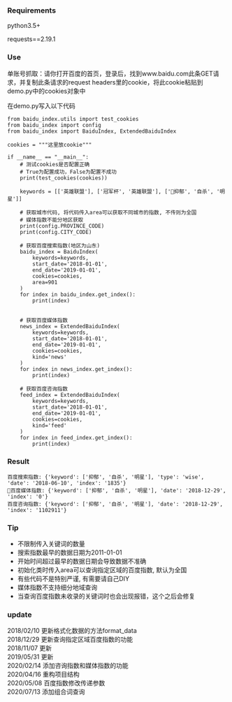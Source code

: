 ### Requirements
python3.5+
  
requests==2.19.1  

### Use
单账号抓取：请你打开百度的首页，登录后，找到www.baidu.com此条GET请求，并复制此条请求的request headers里的cookie，将此cookie粘贴到demo.py中的cookies对象中  
  
在demo.py写入以下代码

```
from baidu_index.utils import test_cookies
from baidu_index import config
from baidu_index import BaiduIndex, ExtendedBaiduIndex

cookies = """这里放cookie"""

if __name__ == "__main__":
    # 测试cookies是否配置正确
    # True为配置成功，False为配置不成功
    print(test_cookies(cookies))

    keywords = [['英雄联盟'], ['冠军杯', '英雄联盟'], ['抑郁', '自杀', '明星']]

    # 获取城市代码, 将代码传入area可以获取不同城市的指数, 不传则为全国
    # 媒体指数不能分地区获取
    print(config.PROVINCE_CODE)
    print(config.CITY_CODE)

    # 获取百度搜索指数(地区为山东)
    baidu_index = BaiduIndex(
        keywords=keywords,
        start_date='2018-01-01',
        end_date='2019-01-01',
        cookies=cookies,
        area=901
    )
    for index in baidu_index.get_index():
        print(index)
    

    # 获取百度媒体指数
    news_index = ExtendedBaiduIndex(
        keywords=keywords,
        start_date='2018-01-01',
        end_date='2019-01-01',
        cookies=cookies,
        kind='news'
    )
    for index in news_index.get_index():
        print(index)

    # 获取百度咨询指数
    feed_index = ExtendedBaiduIndex(
        keywords=keywords,
        start_date='2018-01-01',
        end_date='2019-01-01',
        cookies=cookies,
        kind='feed'
    )
    for index in feed_index.get_index():
        print(index)
```
  
### Result
```
百度搜索指数: {'keyword': ['抑郁', '自杀', '明星'], 'type': 'wise', 'date': '2018-06-10', 'index': '1835'}
百度媒体指数: {'keyword': ['抑郁', '自杀', '明星'], 'date': '2018-12-29', 'index': '0'}
百度咨询指数: {'keyword': ['抑郁', '自杀', '明星'], 'date': '2018-12-29', 'index': '1102911'}
```


### Tip
- 不限制传入关键词的数量
- 搜索指数最早的数据日期为2011-01-01
- 开始时间超过最早的数据日期会导致数据不准确  
- 初始化类时传入area可以查询指定区域的百度指数, 默认为全国
- 有些代码不是特别严谨, 有需要请自己DIY
- 媒体指数不支持细分地域查询
- 当查询百度指数未收录的关键词时也会出现报错，这个之后会修复


### update 
2018/02/10 更新格式化数据的方法format_data  
2018/12/29 更新查询指定区域百度指数的功能  
2018/11/07 更新  
2019/05/31 更新  
2020/02/14 添加咨询指数和媒体指数的功能  
2020/04/16 重构项目结构  
2020/05/08 百度指数修改传递参数  
2020/07/13 添加组合词查询


